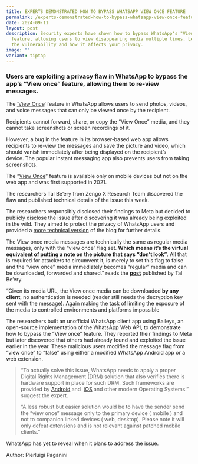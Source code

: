 ```yaml
---
title: EXPERTS DEMONSTRATED HOW TO BYPASS WHATSAPP VIEW ONCE FEATURE
permalink: /experts-demonstrated-how-to-bypass-whatsapp-view-once-feature/
date: 2024-09-11
layout: post
description: Security experts have shown how to bypass WhatsApp's "View Once"
  feature, allowing users to view disappearing media multiple times. Learn about
  the vulnerability and how it affects your privacy.
image: ""
variant: tiptap
---
```

<h3><strong>Users are exploiting a privacy flaw in WhatsApp to bypass the app’s “View once” feature, allowing them to re-view messages.</strong></h3>
<p>The <a href="https://faq.whatsapp.com/578442220724722/?cms_platform=android" rel="noopener noreferrer nofollow" target="_blank">‘View Once</a>‘
feature in WhatsApp allows users to send photos, videos, and voice messages
that can only be viewed once by the recipient.</p>
<p>Recipients cannot forward, share, or copy the “View Once” media, and they
cannot take screenshots or screen recordings of it.</p>
<p>However, a bug in the feature in its browser-based web app allows recipients
to re-view the messages and save the picture and video, which should vanish
immediately after being displayed on the recipient’s device.&nbsp;The popular
instant messaging app also prevents users from taking screenshots.&nbsp;</p>
<p>The “<a href="https://faq.whatsapp.com/578442220724722/?cms_platform=android" rel="noopener noreferrer nofollow" target="_blank">View Once</a>”
feature is available only on mobile devices but not on the web app and
was first supported in 2021.&nbsp;</p>
<p>The researchers Tal Be’ery from Zengo X Research Team discovered the flaw
and published technical details of the issue this week.</p>
<p>The researchers responsibly disclosed their findings to Meta but decided
to publicly disclose the issue after discovering it was already being exploited
in the wild. They aimed to protect the privacy of WhatsApp users and provided
a <a href="https://medium.com/@TalBeerySec/once-and-forever-whatsapps-view-once-functionality-is-broken-302a508390b0" rel="noopener noreferrer nofollow" target="_blank">more technical version</a> of
the blog for further details.</p>
<p>The View once media messages are technically the same as regular media
messages, only with the “view once” flag set.&nbsp;<strong>Which means it’s the virtual equivalent of putting a note on the picture that says “don’t look”</strong>.
All that is required for attackers to circumvent it, is merely to set this
flag to false and the “view once” media immediately becomes “regular” media
and can be downloaded, forwarded and shared.” reads the <strong><a href="https://zengo.com/whatsapps-view-once-privacy-issue/" rel="noopener noreferrer nofollow" target="_blank">post</a></strong> published
by Tal Be’ery.</p>
<p>“Given its media URL, the View once media can be downloaded&nbsp;<strong>by any client</strong>,
no authentication is needed (reader still needs the decryption key sent
with the message). Again making the task of limiting the exposure of the
media to controlled environments and platforms impossible&nbsp;</p>
<p></p>
<p>The researchers built an unofficial WhatsApp client app using Baileys,
an open-source implementation of the WhatsApp Web API, to demonstrate how
to bypass the “View once” feature. They reported their findings to Meta
but later discovered that others had already found and exploited the issue
earlier in the year. These malicious users modified the message flag from
“view once” to “false” using either a modified WhatsApp Android app or
a web extension.</p>
<p></p>
<blockquote>
<p>“To actually solve this issue, WhatsApp needs to apply a proper Digital
Rights Management (DRM) solution that also verifies there is hardware support
in place for such DRM. Such frameworks are provided by&nbsp;<a href="https://source.android.com/docs/core/media/drm" rel="noreferrer noopener" target="_blank">Android</a>&nbsp;and&nbsp;
<a href="https://developer.apple.com/streaming/fps/" rel="noreferrer noopener" target="_blank">iOS</a>&nbsp;and other modern Operating Systems.” suggest the expert.</p>
<p>“A less robust but easier solution would be to have the sender send the
“view once” message only to the primary device ( mobile ) and not to companion
linked devices ( web, desktop). Please note it will only defeat extensions
and is not relevant against patched mobile clients.”</p>
</blockquote>
<p>WhatsApp has yet to reveal when it plans to address the issue.</p>
<p></p>
<p>Author: Pierluigi Paganini</p>